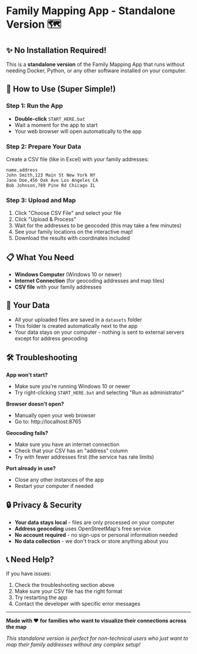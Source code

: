 # Family Mapping App - Standalone Version 🗺️

## ✨ No Installation Required!

This is a **standalone version** of the Family Mapping App that runs without needing Docker, Python, or any other software installed on your computer.

## 🚀 How to Use (Super Simple!)

### Step 1: Run the App
- **Double-click** `START_HERE.bat`
- Wait a moment for the app to start
- Your web browser will open automatically to the app

### Step 2: Prepare Your Data
Create a CSV file (like in Excel) with your family addresses:
```
name,address
John Smith,123 Main St New York NY
Jane Doe,456 Oak Ave Los Angeles CA
Bob Johnson,789 Pine Rd Chicago IL
```

### Step 3: Upload and Map
1. Click "Choose CSV File" and select your file
2. Click "Upload & Process"
3. Wait for the addresses to be geocoded (this may take a few minutes)
4. See your family locations on the interactive map!
5. Download the results with coordinates included

## 📋 What You Need

- **Windows Computer** (Windows 10 or newer)
- **Internet Connection** (for geocoding addresses and map tiles)
- **CSV file** with your family addresses

## 📁 Your Data

- All your uploaded files are saved in a `datasets` folder
- This folder is created automatically next to the app
- Your data stays on your computer - nothing is sent to external servers except for address geocoding

## 🛠️ Troubleshooting

**App won't start?**
- Make sure you're running Windows 10 or newer
- Try right-clicking `START_HERE.bat` and selecting "Run as administrator"

**Browser doesn't open?**
- Manually open your web browser
- Go to: http://localhost:8765

**Geocoding fails?**
- Make sure you have an internet connection
- Check that your CSV has an "address" column
- Try with fewer addresses first (the service has rate limits)

**Port already in use?**
- Close any other instances of the app
- Restart your computer if needed

## 🔒 Privacy & Security

- **Your data stays local** - files are only processed on your computer
- **Address geocoding** uses OpenStreetMap's free service
- **No account required** - no sign-ups or personal information needed
- **No data collection** - we don't track or store anything about you

## 📞 Need Help?

If you have issues:
1. Check the troubleshooting section above
2. Make sure your CSV file has the right format
3. Try restarting the app
4. Contact the developer with specific error messages

---

**Made with ❤️ for families who want to visualize their connections across the map**

*This standalone version is perfect for non-technical users who just want to map their family addresses without any complex setup!* 